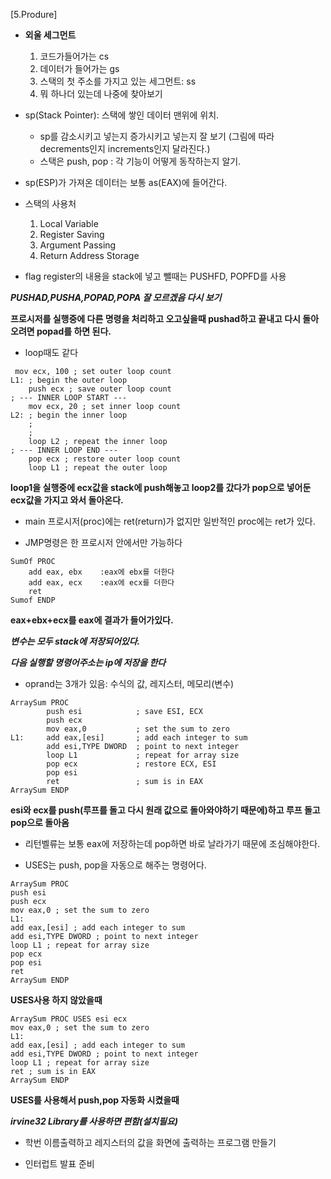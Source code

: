 [5.Produre]

* **외울 세그먼트**
    1. 코드가들어가는 cs
    2. 데이터가 들어가는 gs
    3. 스택의 첫 주소를 가지고 있는 세그먼트: ss
    4. 뭐 하나더 있는데 나중에 찾아보기

* sp(Stack Pointer): 스택에 쌓인 데이터 맨위에 위치.
    - sp를 감소시키고 넣는지 증가시키고 넣는지 잘 보기 (그림에 따라 decrements인지 increments인지 달라진다.)
    - 스택은 push, pop : 각 기능이 어떻게 동작하는지 알기.

* sp(ESP)가 가져온 데이터는 보통 as(EAX)에 들어간다.

* 스택의 사용처
    1. Local Variable
    2. Register Saving
    3. Argument Passing
    4. Return Address Storage

* flag register의 내용을 stack에 넣고 뺄때는 PUSHFD, POPFD를 사용

***PUSHAD,PUSHA,POPAD,POPA 잘 모르겠음 다시 보기***

**프로시저를 실행중에 다른 명령을 처리하고 오고싶을때 pushad하고 끝내고 다시 돌아오려면 popad를 하면 된다.**

* loop때도 같다 
~~~
 mov ecx, 100 ; set outer loop count
L1: ; begin the outer loop
    push ecx ; save outer loop count
; --- INNER LOOP START ---
    mov ecx, 20 ; set inner loop count
L2: ; begin the inner loop
    ;
    ;
    loop L2 ; repeat the inner loop
; --- INNER LOOP END ---
    pop ecx ; restore outer loop count
    loop L1 ; repeat the outer loop
~~~
**loop1을 실행중에 ecx값을 stack에 push해놓고 loop2를 갔다가 pop으로 넣어둔 ecx값을 가지고 와서 돌아온다.**

* main 프로시저(proc)에는 ret(return)가 없지만 일반적인 proc에는 ret가 있다.

* JMP명령은 한 프로시저 안에서만 가능하다

~~~
SumOf PROC
    add eax, ebx    :eax에 ebx를 더한다
    add eax, ecx    :eax에 ecx를 더한다
    ret
Sumof ENDP
~~~
**eax+ebx+ecx를 eax에 결과가 들어가있다.**

***변수는 모두 stack에 저장되어있다.***

***다음 실행할 명령어주소는 ip에 저장을 한다***

* oprand는 3개가 있음: 수식의 값, 레지스터, 메모리(변수)

~~~
ArraySum PROC
        push esi            ; save ESI, ECX
        push ecx
        mov eax,0           ; set the sum to zero
L1:     add eax,[esi]       ; add each integer to sum
        add esi,TYPE DWORD  ; point to next integer
        loop L1             ; repeat for array size
        pop ecx             ; restore ECX, ESI
        pop esi
        ret                 ; sum is in EAX
ArraySum ENDP
~~~
**esi와 ecx를 push(루프를 돌고 다시 원래 값으로 돌아와야하기 때문에)하고 루프 돌고 pop으로 돌아옴**

* 리턴벨류는 보통 eax에 저장하는데 pop하면 바로 날라가기 때문에 조심해야한다.

* USES는 push, pop을 자동으로 해주는 명령어다.


~~~
ArraySum PROC
push esi
push ecx
mov eax,0 ; set the sum to zero
L1:
add eax,[esi] ; add each integer to sum
add esi,TYPE DWORD ; point to next integer
loop L1 ; repeat for array size
pop ecx
pop esi
ret
ArraySum ENDP
~~~
**USES사용 하지 않았을때**

~~~
ArraySum PROC USES esi ecx
mov eax,0 ; set the sum to zero
L1:
add eax,[esi] ; add each integer to sum
add esi,TYPE DWORD ; point to next integer
loop L1 ; repeat for array size
ret ; sum is in EAX
ArraySum ENDP
~~~
**USES를 사용해서 push,pop 자동화 시켰을때**

***irvine32 Library를 사용하면 편함(설치필요)***

* 학번 이름출력하고 레지스터의 값을 화면에 출력하는 프로그램 만들기

* 인터럽트 발표 준비

